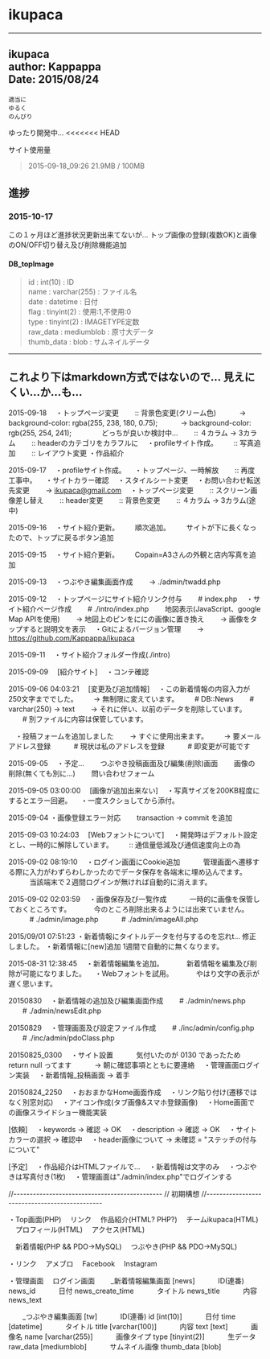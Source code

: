 # ikupaca
----
ikupaca  
author: Kappappa  
Date: 2015/08/24  
 ----
    適当に
    ゆるく
    のんびり
ゆったり開発中…
<<<<<<< HEAD

サイト使用量
> 2015-09-18_09:26
> 21.9MB / 100MB



## 進捗　　 　

### 2015-10-17
この１ヶ月ほど進捗状況更新出来てないが…
トップ画像の登録(複数OK)と画像のON/OFF切り替え及び削除機能追加

#### DB_topImage
> id         : int(10)      : ID  
> name       : varchar(255) : ファイル名  
> date       : datetime     : 日付  
> flag       : tinyint(2)   : 使用:1,不使用:0  
> type       : tinyint(2)   : IMAGETYPE定数  
> raw_data   : mediumblob   : 原寸大データ  
> thumb_data : blob         : サムネイルデータ  



---
これより下はmarkdown方式ではないので…
見えにくい…か…も…
---

2015-09-18
　・トップページ変更
　　:: 背景色変更(クリーム色)
　　　-> background-color: rgba(255, 238, 180, 0.75);
　　　-> background-color: rgb(255, 254, 241);
　　　　どっちが良いか検討中…
　　:: ４カラム -> 3カラム
　　:: headerのカテゴリをカラフルに
　・profileサイト作成。
　　:: 写真追加
　　:: レイアウト変更
・作品紹介

2015-09-17
　・profileサイト作成。
　・トップページ、一時解放
　　:: 再度工事中。
　・サイトカラー確認
　・スタイルシート変更
　・お問い合わせ転送先変更
　　-> ikupaca@gmail.com
　・トップページ変更
　　:: スクリーン画像差し替え
　　:: header変更
　　:: 背景色変更
　　:: ４カラム -> 3カラム(途中)

2015-09-16
　・サイト紹介更新。
　　順次追加。
　　サイトが下に長くなったので、トップに戻るボタン追加

2015-09-15
　・サイト紹介更新。
 　　Copain=A3さんの外観と店内写真を追加


2015-09-13
　・つぶやき編集画面作成
　　-> ./admin/twadd.php

2015-09-12
　・トップページにサイト紹介リンク付与
　　# index.php
　・サイト紹介ページ作成
　　# ./intro/index.php
 　　地図表示(JavaScript、google Map APIを使用)
　　-> 地図上のピンをににの画像に置き換え
　　-> 画像をタップすると説明文を表示
　・Gitによるバージョン管理
　　-> https://github.com/Kappappa/ikupaca

2015-09-11
　・サイト紹介フォルダー作成(./intro)

2015-09-09
　[紹介サイト]
　・コンテ確認

2015-09-06 04:03:21
　[変更及び追加情報]
　・この新着情報の内容入力が250文字まででした。
　　-> 無制限に変えています。
　　# DB::News
　　# varchar(250) -> text
　　-> それに伴い、以前のデータを削除しています。
　　# 別ファイルに内容は保管しています。

　・投稿フォームを追加しました
　　-> すぐに使用出来ます。
　　-> 要メールアドレス登録
　　　# 現状は私のアドレスを登録
　　　# 即変更が可能です

2015-09-05
　・予定…
　　つぶやき投稿画面及び編集(削除)画面
　　画像の削除(無くても別に…)
　　問い合わせフォーム

2015-09-05 03:00:00
　[画像が追加出来ない]
　・写真サイズを200KB程度にするとエラー回避。
　・一度スクショしてから添付。

2015-09-04
・画像登録エラー対応
　　transaction -> commit を追加

2015-09-03 10:24:03
　[Webフォントについて]
　・開発時はデフォルト設定とし、一時的に解除しています。
　　:: 通信量低減及び通信速度向上の為

2015-09-02 08:19:10
　・ログイン画面にCookie追加
　　　管理画面へ遷移する際に入力がわずらわしかったのでデータ保存を各端末に埋め込んでます。
　　　当該端末で２週間ログインが無ければ自動的に消えます。

2015-09-02 02:03:59
　・画像保存及び一覧作成
　　　一時的に画像を保管しておくところです。
　　　今のところ削除出来るようには出来ていません。
　　　# ./admin/image.php
　　　# ./admin/imageAll.php

2015/09/01 07:51:23
・新着情報にタイトルデータを付与するのを忘れt…
修正しました。
・新着情報に[new]追加
1週間で自動的に無くなります。

2015-08-31 12:38:45
　・新着情報編集を追加。
　　　新着情報を編集及び削除が可能になりました。
　・Webフォントを試用。
　　　やはり文字の表示が遅く思います。

20150830
　・新着情報の追加及び編集画面作成
　　# ./admin/news.php
　　# ./admin/newsEdit.php

20150829
　・管理画面及び設定ファイル作成
　　# ./inc/admin/config.php
　　# ./inc/admin/pdoClass.php

20150825_0300
　・サイト設置
　　　気付いたのが 0130 であったため return null ってます
　　　-> 朝に確認事項とともに要連絡
　・管理画面ログイン実装
　・新着情報_投稿画面 -> 着手

20150824_2250
　・おおまかなHome画面作成
　・リンク貼り付け(遷移ではなく別窓対応)
　・アイコン作成(タブ画像&スマホ登録画像)
　・Home画面での画像スライドショー機能実装

[依頼]
　・keywords -> 確認 -> OK
　・description -> 確認 -> OK
　・サイトカラーの選択 -> 確認中
　・header画像について -> 未確認 = "ステッチの付与について"

[予定]
　・作品紹介はHTMLファイルで…
　・新着情報は文字のみ
　・つぶやきは写真付き(1枚)
　・管理画面は"./admin/index.php"でログインする


//----------------------------------------------
//   初期構想
//----------------------------------------------

・Top画面(PHP)
　リンク
　作品紹介(HTML? PHP?)
　チームikupaca(HTML)
　プロフィール(HTML)
　アクセス(HTML)

　新着情報(PHP && PDO->MySQL)
　つぶやき(PHP && PDO->MySQL)

・リンク
　アメブロ
　Facebook
　Instagram

・管理画面
　ログイン画面
　　_新着情報編集画面 [news]
　　　ID(連番) news_id
　　　日付 news_create_time
　　　タイトル news_title
　　　内容 news_text

　　_つぶやき編集画面 [tw]
　　　ID(連番) id [int(10)]
　　　日付 time [datetime]
　　　タイトル title [varchar(100)]
　　　内容 text [text]
　　　画像名 name [varchar(255)]
　　　画像タイプ type [tinyint(2)]
　　　生データ raw_data [mediumblob]
　　　サムネイル画像 thumb_data [blob]
